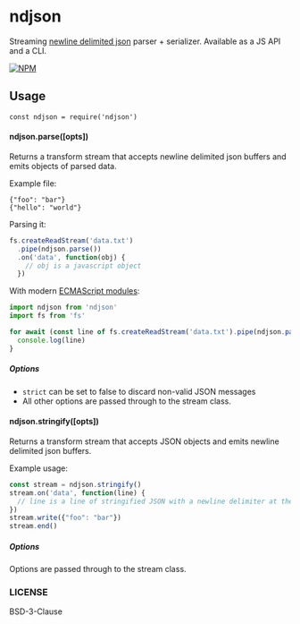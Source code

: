 # ndjson

Streaming [newline delimited json](https://en.wikipedia.org/wiki/Line_Delimited_JSON) parser + serializer. Available as a JS API and a CLI.

[![NPM](https://nodei.co/npm/ndjson.png)](https://nodei.co/npm/ndjson/)

## Usage

```
const ndjson = require('ndjson')
```

#### ndjson.parse([opts])

Returns a transform stream that accepts newline delimited json buffers and emits objects of parsed data.

Example file:

```
{"foo": "bar"}
{"hello": "world"}
```

Parsing it:

```js
fs.createReadStream('data.txt')
  .pipe(ndjson.parse())
  .on('data', function(obj) {
    // obj is a javascript object
  })
```

With modern [ECMAScript modules](https://nodejs.org/api/esm.html):

```js
import ndjson from 'ndjson'
import fs from 'fs'

for await (const line of fs.createReadStream('data.txt').pipe(ndjson.parse())) {
  console.log(line)
}
```

##### Options

- `strict` can be set to false to discard non-valid JSON messages
- All other options are passed through to the stream class.

#### ndjson.stringify([opts])

Returns a transform stream that accepts JSON objects and emits newline delimited json buffers.

Example usage:

```js
const stream = ndjson.stringify()
stream.on('data', function(line) {
  // line is a line of stringified JSON with a newline delimiter at the end
})
stream.write({"foo": "bar"})
stream.end()
```

##### Options

Options are passed through to the stream class.

### LICENSE

BSD-3-Clause
